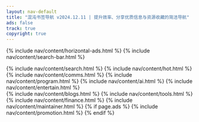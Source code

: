 ```yaml
---
layout: nav-default
title: "混沌书签导航 v2024.12.11 | 提升效率、分享优质信息与资源收藏的简洁导航"
ads: false
track: true
copyright: true
---
```


{% include nav/content/horizontal-ads.html %}
{% include nav/content/search-bar.html %}
<div class="nav-content">
{% include nav/content/search.html %}
{% include nav/content/hot.html %}
{% include nav/content/comms.html %}
{% include nav/content/program.html %}
{% include nav/content/ai.html %}
{% include nav/content/entertain.html %}
</div>
{% include nav/content/blogs.html %}
{% include nav/content/tools.html %}
{% include nav/content/finance.html %}
{% include nav/content/maintainer.html %}
{% if page.ads %}
{% include nav/content/promotion.html %}
{% endif %}